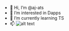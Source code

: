 - 👋 Hi, I’m @aj-ats
- 👀 I’m interested in Dapps
- 🌱 I’m currently learning TS
- 📫 
![alt text](https://docs.chain.link/assets/icons/chainlink-logo.svg)
